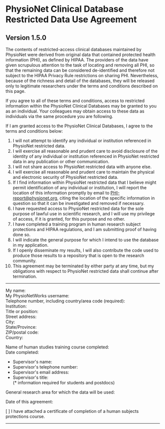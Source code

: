 # PhysioNet Clinical Database Restricted Data Use Agreement

## Version 1.5.0

The contents of restricted-access clinical databases maintained by PhysioNet were derived from original data that contained protected health information (PHI), as defined by HIPAA. The providers of the data have given scrupulous attention to the task of locating and removing all PHI, so that the remaining data can be considered de-identified and therefore not subject to the HIPAA Privacy Rule restrictions on sharing PHI. Nevertheless, because of the richness and detail of the databases, they will be released only to legitimate researchers under the terms and conditions described on this page.

If you agree to all of these terms and conditions, access to restricted information within the PhysioNet Clinical Databases may be granted to you as an individual. Your colleagues may obtain access to these data as individuals via the same procedure you are following.

If I am granted access to the PhysioNet Clinical Databases, I agree to the terms and conditions below:

1. I will not attempt to identify any individual or institution referenced in PhysioNet restricted data.  
2. I will exercise all reasonable and prudent care to avoid disclosure of the identity of any individual or institution referenced in PhysioNet restricted data in any publication or other communication.
3. I will not share access to PhysioNet restricted data with anyone else. 
4. I will exercise all reasonable and prudent care to maintain the physical and electronic security of PhysioNet restricted data.  
5. If I find information within PhysioNet restricted data that I believe might permit identification of any individual or institution, I will report the location of this information promptly by email to PHI-report@physionet.org, citing the location of the specific information in question so that it can be investigated and removed if necessary.  
6. I have requested access to PhysioNet restricted data for the sole purpose of lawful use in scientific research, and I will use my privilege of access, if it is granted, for this purpose and no other.  
7. I have completed a training program in human research subject protections and HIPAA regulations, and I am submitting proof of having done so.  
8. I will indicate the general purpose for which I intend to use the database in my application.  
9. If I openly disseminate my results, I will also contribute the code used to produce those results to a repository that is open to the research community.  
10. This agreement may be terminated by either party at any time, but my obligations with respect to PhysioNet restricted data shall continue after termination.  
  
---  

My name:  
My PhysioNetWorks username:  
Telephone number, including country/area code (required):  
Institution:  
Title or position:  
Street address:  
City:  
State/Province:  
ZIP/postal code:  
Country:  
  
Name of human studies training course completed:  
Date completed:  
  
* Supervisor's name:   
* Supervisor's telephone number:  
* Supervisor's email address:  
* Supervisor's title:  
(* information required for students and postdocs)   
  
General research area for which the data will be used:   
  
Date of this agreement:   
  
[ ] I have attached a certificate of completion of a human subjects
protections course. 

---    
